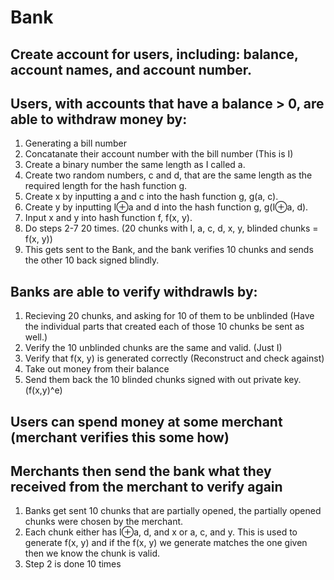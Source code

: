 # Bank
## Create account for users, including: balance, account names, and account number. 

## Users, with accounts that have a balance > 0, are able to withdraw money by:

1. Generating a bill number
2. Concatanate their account number with the bill number (This is I)
3. Create a binary number the same length as I called a.
4. Create two random numbers, c and d, that are the same length as the required length for the hash function g.
5. Create x by inputting a and c into the hash function g, g(a, c).
6. Create y by inputting I⊕a and d into the hash function g, g(I⊕a, d).
7. Input x and y into hash function f, f(x, y).
8. Do steps 2-7 20 times. (20 chunks with I, a, c, d, x, y, blinded chunks = f(x, y))
9. This gets sent to the Bank, and the bank verifies 10 chunks and sends the other 10 back signed blindly.

## Banks are able to verify withdrawls by:

1. Recieving 20 chunks, and asking for 10 of them to be unblinded (Have the individual parts that created each of those 10 chunks be sent as well.)
2. Verify the 10 unblinded chunks are the same and valid. (Just I)
3. Verify that f(x, y) is generated correctly (Reconstruct and check against)
4. Take out money from their balance
5. Send them back the 10 blinded chunks signed with out private key. (f(x,y)^e)

## Users can spend money at some merchant (merchant verifies this some how)

## Merchants then send the bank what they received from the merchant to verify again 

1. Banks get sent 10 chunks that are partially opened, the partially opened chunks were chosen by the merchant.
2. Each chunk either has I⊕a, d, and x or a, c, and y. This is used to generate f(x, y) and if the f(x, y) we generate matches the one given then we know the chunk is valid.
3. Step 2 is done 10 times



